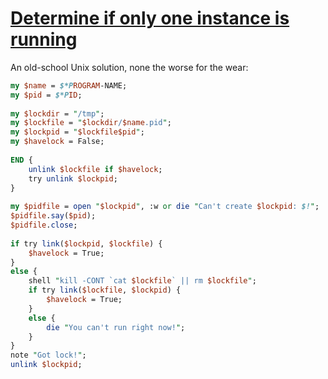 [1]: https://rosettacode.org/wiki/Determine_if_only_one_instance_is_running

# [Determine if only one instance is running][1]

An old-school Unix solution, none the worse for the wear:

```perl
my $name = $*PROGRAM-NAME;
my $pid = $*PID;
 
my $lockdir = "/tmp";
my $lockfile = "$lockdir/$name.pid";
my $lockpid = "$lockfile$pid";
my $havelock = False;
 
END {
    unlink $lockfile if $havelock;
    try unlink $lockpid;
}
 
my $pidfile = open "$lockpid", :w or die "Can't create $lockpid: $!";
$pidfile.say($pid);
$pidfile.close;
 
if try link($lockpid, $lockfile) {
    $havelock = True;
}
else {
    shell "kill -CONT `cat $lockfile` || rm $lockfile";
    if try link($lockfile, $lockpid) {
        $havelock = True;
    }
    else {
        die "You can't run right now!";
    }
}
note "Got lock!";
unlink $lockpid;
```